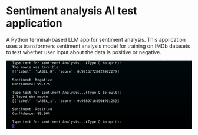 # Sentiment analysis AI test application

A Python terminal-based LLM app for sentiment analysis.
This application uses a transformers sentiment analysis model  for training on IMDb datasets 
to test whether user input  about the data is positive or negative.


![app](./sent-analysis.png)
